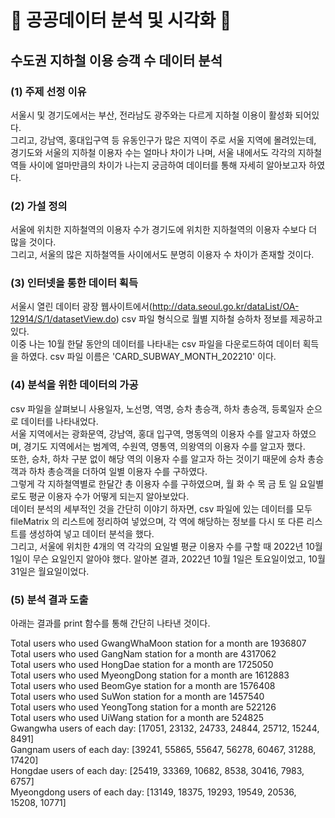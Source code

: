 # :train2: 공공데이터 분석 및 시각화 :train2:

## 수도권 지하철 이용 승객 수 데이터 분석

### (1) 주제 선정 이유
   서울시 및 경기도에서는 부산, 전라남도 광주와는 다르게 지하철 이용이 활성화 되어있다. <br/>
   그리고, 강남역, 홍대입구역 등 유동인구가 많은 지역이 주로 서울 지역에 몰려있는데, 경기도와 서울의 지하철 이용자 수는 얼마나 차이가 나며, 서울 내에서도 각각의 지하철역들 사이에 얼마만큼의 차이가 나는지 궁금하여 데이터를 통해 자세히 알아보고자 하였다.

### (2) 가설 정의  
   서울에 위치한 지하철역의 이용자 수가 경기도에 위치한 지하철역의 이용자 수보다 더 많을 것이다.<br/> 
   그리고, 서울의 많은 지하철역들 사이에서도 분명히 이용자 수 차이가 존재할 것이다.

### (3) 인터넷을 통한 데이터 획득   
   서울시 열린 데이터 광장 웹사이트에서(http://data.seoul.go.kr/dataList/OA-12914/S/1/datasetView.do) csv 파일 형식으로 월별 지하철 승하차 정보를 제공하고 있다.<br/> 
   이중 나는 10월 한달 동안의 데이터를 나타내는 csv 파일을 다운로드하여 데이터 획득을 하였다. csv 파일 이름은 'CARD_SUBWAY_MONTH_202210' 이다.

### (4) 분석을 위한 데이터의 가공   
   csv 파일을 살펴보니 사용일자, 노선명, 역명, 승차 총승객, 하차 총승객, 등록일자 순으로 데이터를 나타내었다. <br/>
   서울 지역에서는 광화문역, 강남역, 홍대 입구역, 명동역의 이용자 수를 알고자 하였으며, 경기도 지역에서는 범계역, 수원역, 영통역, 의왕역의 이용자 수를 알고자 했다. <br/>
   또한, 승차, 하차 구분 없이 해당 역의 이용자 수를 알고자 하는 것이기 때문에 승차 총승객과 하차 총승객을 더하여 일별 이용자 수를 구하였다. <br/>
   그렇게 각 지하철역별로 한달간 총 이용자 수를 구하였으며, 월 화 수 목 금 토 일 요일별로도 평균 이용자 수가 어떻게 되는지 알아보았다. <br/>
   데이터 분석의 세부적인 것을 간단히 이야기 하자면, csv 파일에 있는 데이터를 모두 fileMatrix 의 리스트에 정리하여 넣었으며, 각 역에 해당하는 정보를 다시 또 다른 리스트를 생성하여 넣고 데이터 분석을 했다.<br/>
   그리고, 서울에 위치한 4개의 역 각각의 요일별 평균 이용자 수를 구할 때 2022년 10월 1일이 무슨 요일인지 알아야 했다. 알아본 결과, 2022년 10월 1일은 토요일이었고, 10월 31일은 월요일이었다.

### (5) 분석 결과 도출    
   아래는 결과를 print 함수를 통해 간단히 나타낸 것이다.   
   
Total users who used GwangWhaMoon station for a month are 1936807   
Total users who used GangNam station for a month are 4317062   
Total users who used HongDae station for a month are 1725050   
Total users who used MyeongDong station for a month are 1612883   
Total users who used BeomGye station for a month are 1576408    
Total users who used SuWon station for a month are 1457540   
Total users who used YeongTong station for a month are 522126   
Total users who used UiWang station for a month are 524825    
Gwangwha users of each day: [17051, 23132, 24733, 24844, 25712, 15244, 8491]   
Gangnam users of each day: [39241, 55865, 55647, 56278, 60467, 31288, 17420]   
Hongdae users of each day: [25419, 33369, 10682, 8538, 30416, 7983, 6757]   
Myeongdong users of each day: [13149, 18375, 19293, 19549, 20536, 15208, 10771]   
